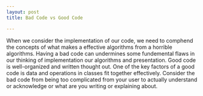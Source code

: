 ```yaml
---
layout: post
title: Bad Code vs Good Code

---
```

When we consider the implementation of our code, we need to comphend the concepts of what makes a effective algorithms from a horrible algorithms. Having a bad code can undermines some fundemental flaws in our thinking of implementation our algorithms and presentation. 
Good code is well-organized and written thought out. One of the key factors of a good code is data and operations in classes fit together effectively. Consider the bad code from being too complicated from your user to actually understand or acknowledge or what are you writing or explaining about. 
